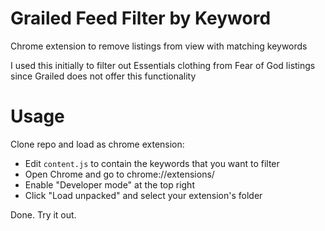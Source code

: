# Grailed Feed Filter by Keyword

Chrome extension to remove listings from view with matching keywords

I used this initially to filter out Essentials clothing from Fear of God listings since Grailed does not offer this functionality

# Usage

Clone repo and load as chrome extension:

* Edit `content.js` to contain the keywords that you want to filter
* Open Chrome and go to chrome://extensions/
* Enable "Developer mode" at the top right
* Click "Load unpacked" and select your extension's folder

Done. Try it out. 
